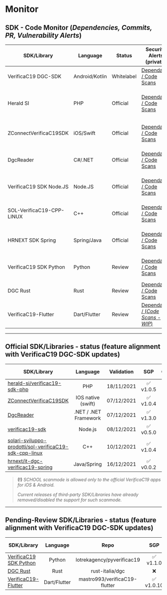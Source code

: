 # Monitor
## SDK - Code Monitor (_Dependencies, Commits, PR, Vulnerability Alerts_)

| SDK/Library               | Language       | Status     | Security Alerts (private) | Checks | Workflows (pub/pvt) | Checks |
|---------------------------|----------------|------------|---------------------------|--------|---------------------|--------|
| VerificaC19 DGC-SDK       | Android/Kotlin | Whitelabel | [Dependabot / Code Scans](https://github.com/VC19-SDK/it-dgc-verificac19-sdk-android/security) | ✅ | [CodeQL](https://github.com/VC19-SDK/it-dgc-verificac19-sdk-android/actions) | [![CodeQL](https://github.com/VC19-SDK/it-dgc-verificac19-sdk-android/actions/workflows/codeql-analysis.yml/badge.svg)](https://github.com/VC19-SDK/it-dgc-verificac19-sdk-android/actions/workflows/codeql-analysis.yml) |
| Herald SI                 | PHP            | Official   | [Dependabot / Code Scans](https://github.com/VC19-SDK/verificac19-sdk-php/security) | ✅ | [DevSkim + Psalm](https://github.com/VC19-SDK/verificac19-sdk-php/actions) | [![DevSkim](https://github.com/VC19-SDK/verificac19-sdk-php/actions/workflows/devskim-analysis.yml/badge.svg)](https://github.com/VC19-SDK/verificac19-sdk-php/actions/workflows/devskim-analysis.yml) [![Psalm Static analysis](https://github.com/VC19-SDK/verificac19-sdk-php/actions/workflows/psalm.yml/badge.svg)](https://github.com/VC19-SDK/verificac19-sdk-php/actions/workflows/psalm.yml) |
| ZConnectVerificaC19SDK    | iOS/Swift      | Official   | [Dependabot / Code Scans](https://github.com/VC19-SDK/zconnect-verificaC19-sdk-ios/security) | ✅ | [DevSkim + MobSF](https://github.com/VC19-SDK/zconnect-verificaC19-sdk-ios/actions) | [![DevSkim](https://github.com/VC19-SDK/zconnect-verificaC19-sdk-ios/actions/workflows/devskim-analysis.yml/badge.svg)](https://github.com/VC19-SDK/zconnect-verificaC19-sdk-ios/actions/workflows/devskim-analysis.yml) [![MobSF](https://github.com/VC19-SDK/zconnect-verificaC19-sdk-ios/actions/workflows/mobsf.yml/badge.svg)](https://github.com/VC19-SDK/zconnect-verificaC19-sdk-ios/actions/workflows/mobsf.yml) |
| DgcReader                 | C#/.NET        | Official   | [Dependabot / Code Scans](https://github.com/VC19-SDK/DgcReader/security) | ✅ | [CodeQL + DevSkim](https://github.com/VC19-SDK/DgcReader/actions) | [![CodeQL](https://github.com/VC19-SDK/DgcReader/actions/workflows/codeql-analysis.yml/badge.svg)](https://github.com/VC19-SDK/DgcReader/actions/workflows/codeql-analysis.yml) [![DevSkim](https://github.com/VC19-SDK/DgcReader/actions/workflows/devskim-analysis.yml/badge.svg)](https://github.com/VC19-SDK/DgcReader/actions/workflows/devskim-analysis.yml) |
| VerificaC19 SDK Node.JS   | Node.JS        | Official   | [Dependabot / Code Scans](https://github.com/VC19-SDK/verificac19-sdk/security) | ✅ | [CodeQL + DevSkim](https://github.com/VC19-SDK/verificac19-sdk/actions) | [![CodeQL](https://github.com/VC19-SDK/verificac19-sdk/actions/workflows/codeql-analysis.yml/badge.svg)](https://github.com/VC19-SDK/verificac19-sdk/actions/workflows/codeql-analysis.yml) [![DevSkim](https://github.com/VC19-SDK/verificac19-sdk/actions/workflows/devskim-analysis.yml/badge.svg)](https://github.com/VC19-SDK/verificac19-sdk/actions/workflows/devskim-analysis.yml) |
| SOL-VerificaC19-CPP-LINUX | C++            | Official   | [Dependabot / Code Scans](https://github.com/VC19-SDK/sol-verificaC19-sdk-cpp-linux/security) | ✅ | [CodeQL + DevSkim](https://github.com/VC19-SDK/sol-verificaC19-sdk-cpp-linux/actions) | [![CodeQL](https://github.com/VC19-SDK/sol-verificaC19-sdk-cpp-linux/actions/workflows/codeql-analysis.yml/badge.svg)](https://github.com/VC19-SDK/sol-verificaC19-sdk-cpp-linux/actions/workflows/codeql-analysis.yml) [![DevSkim](https://github.com/VC19-SDK/sol-verificaC19-sdk-cpp-linux/actions/workflows/devskim-analysis.yml/badge.svg)](https://github.com/VC19-SDK/sol-verificaC19-sdk-cpp-linux/actions/workflows/devskim-analysis.yml) |
| HRNEXT SDK Spring         | Spring/Java    | Official   | [Dependabot / Code Scans](https://github.com/VC19-SDK/it-dgc-verificac19-spring/security) | ✅ | [CodeQL + DevSkim](https://github.com/VC19-SDK/it-dgc-verificac19-spring/actions) | [![CodeQL](https://github.com/VC19-SDK/it-dgc-verificac19-spring/actions/workflows/codeql-analysis.yml/badge.svg)](https://github.com/VC19-SDK/it-dgc-verificac19-spring/actions/workflows/codeql-analysis.yml) [![DevSkim](https://github.com/VC19-SDK/it-dgc-verificac19-spring/actions/workflows/devskim-analysis.yml/badge.svg)](https://github.com/VC19-SDK/it-dgc-verificac19-spring/actions/workflows/devskim-analysis.yml) |
| VerificaC19 SDK Python    | Python         | Review     | [Dependabot / Code Scans](https://github.com/VC19-SDK/pyverificac19/security) | ✅ | [CodeQL + DevSkim](https://github.com/VC19-SDK/pyverificac19/actions) | [![CodeQL](https://github.com/VC19-SDK/pyverificac19/actions/workflows/codeql-analysis.yml/badge.svg)](https://github.com/VC19-SDK/pyverificac19/actions/workflows/codeql-analysis.yml) [![DevSkim](https://github.com/VC19-SDK/pyverificac19/actions/workflows/devskim-analysis.yml/badge.svg)](https://github.com/VC19-SDK/pyverificac19/actions/workflows/devskim-analysis.yml) |
| DGC Rust                  | Rust           | Review     | [Dependabot / Code Scans](https://github.com/VC19-SDK/dgc/security) | ✅ | [DevSkim](https://github.com/VC19-SDK/dgc/actions) | [![DevSkim](https://github.com/VC19-SDK/dgc/actions/workflows/devskim-analysis.yml/badge.svg)](https://github.com/VC19-SDK/dgc/actions/workflows/devskim-analysis.yml) |
| VerificaC19-Flutter       | Dart/Flutter   | Review     | [Dependabot / (_Code Scans - WIP_)](https://github.com/VC19-SDK/verificaC19-flutter/security) | - | [(_WIP_)](https://github.com/VC19-SDK/verificaC19-flutter/actions) | - |

----------------------------

## Official SDK/Libraries - status (feature alignment with VerificaC19 DGC-SDK updates)

| SDK/Library | Language  | Validation | SGP | CRL/DRL | Booster | Exemptions | RSA | Work | Entry IT | DL5/2022 | 
| ----------- | :-------: | :--------: | :-: | :-----: | :-----: | :--------: | :-: | :--: | :------: | :------: |
|[herald-si/verificac19-sdk-php](https://github.com/herald-si/verificac19-sdk-php)|PHP|18/11/2021|✅<br>v1.0.5|✅<br>v1.1.0|✅<br>v1.2.0|✅<br>v1.3.0|✅<br>v1.5.0|✅<br>v1.5.0|✅<br>v1.5.0|✅<br>v1.5.0|
|[ZConnectVerificaC19SDK](https://github.com/hrzucchetti/zconnect-verificaC19-sdk-ios)|IOS native (swift)| 07/12/2021|✅<br>v1.0.4|✅<br>v1.1.0|✅<br>v1.1.1|✅<br>v1.1.2|✅<br>v1.1.7|✅<br>v1.1.6|✅<br>v1.1.7|✅<br>v1.1.7|
|[DgcReader](https://github.com/DevTrevi/DgcReader)|.NET / .NET Framework|07/12/2021|✅<br>v1.3.0|✅<br>v2.0.0|✅<br>v2.1.0|✅<br>v2.5.1|✅<br>v2.5.0|✅<br>v2.5.0|✅<br>v2.5.0|✅<br>v2.5.1|
|[verificac19-sdk](https://github.com/italia/verificac19-sdk )|Node.js|08/12/2021|✅<br>v0.5.0|✅<br>v0.6.0|✅<br>v0.7.0|✅<br>v0.8.0|✅<br>v0.9.0|✅<br>v0.9.0|✅<br>v0.9.0|✅<br>v0.9.0|
|[solari-sviluppo-prodotti/sol-verificaC19-sdk-cpp-linux](https://github.com/solari-sviluppo-prodotti/sol-verificaC19-sdk-cpp-linux)|C++|10/12/2021|✅<br>v1.0.4|✅<br>v1.1.2|✅<br>v1.1.1|✅<br>v1.1.3|✅<br>v1.1.7|✅<br>v1.1.3|✅<br>v1.1.7|✅<br>v1.1.7|
|[hrnext/it-dgc-verificac19-spring](https://github.com/hrnext/it-dgc-verificac19-spring)|Java/Spring|16/12/2021|✅<br>v0.0.2|✅<br>v0.0.3|✅<br>v0.0.3|✅<br>v0.0.4|✅<br>v0.1.0|✅<br>v0.1.0|✅<br>v0.1.0|✅<br>v0.1.0|

> **(!)** _SCHOOL scanmode is allowed only to the official VerificaC19 apps for iOS & Android._
>
> _Current releases of third-party SDK/Libraries have already removed/disabled the support for such scanmode._

----------------------------

## Pending-Review SDK/Libraries - status (feature alignment with VerificaC19 DGC-SDK updates)

| SDK/Library | Language  | Repo | SGP | CRL/DRL | Booster | Exemptions | RSA | Work | Entry IT | DL5/2022 | 
| ----------- | :-------: | :--: | :-: | :-----: | :-----: | :--------: | :-: | :--: | :------: | :------: |
|[VerificaC19 SDK Python](https://github.com/lotrekagency/pyverificac19)|Python|lotrekagency/pyverificac19|✅<br>v1.1.0|✅<br>v1.1.0|✅<br>v1.1.0|✅<br>v1.2.0| ❌ | ❌ | ❌ | ❌ |
|[DGC Rust](https://github.com/rust-italia/dgc)| Rust|rust-italia/dgc| ❌ | ❌ | ❌ | ❌ | ❌ | ❌ | ❌ | ❌ |
|[VerificaC19-Flutter](https://github.com/mastro993/verificaC19-flutter)|Dart/Flutter|mastro993/verificaC19-flutter|✅<br>v1.0.10|✅<br>v1.1.0|✅<br>v1.2.0|✅<br>v1.2.3|✅<br>v1.4.0|✅<br>v1.4.0|✅<br>v1.4.0|✅<br>v1.4.0|
